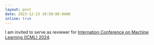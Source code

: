 ```yaml
---
layout: post
date: 2023-12-23 10:50:00-0400
inline: true
---
```


I am invited to serve as reviewer for [Internation Conference on Machine Learning (ICML) 2024](https://icml.cc/).

